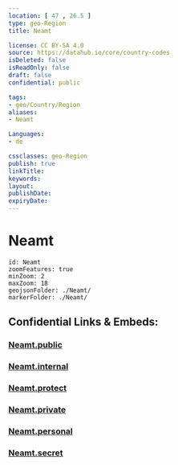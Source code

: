 ```yaml
---
location: [ 47 , 26.5 ] 
type: geo-Region
title: Neamt

license: CC BY-SA 4.0
source: https://datahub.io/core/country-codes
isDeleted: false
isReadOnly: false
draft: false
confidential: public

tags:
- geo/Country/Region
aliases:
- Neamt

Languages:
- de

cssclasses: geo-Region
publish: true
linkTitle: 
keywords: 
layout: 
publishDate: 
expiryDate: 
---
```


# Neamt

```leaflet
id: Neamt
zoomFeatures: true 
minZoom: 2 
maxZoom: 18
geojsonFolder: ./Neamt/
markerFolder: ./Neamt/
```


## Confidential Links & Embeds: 

### [Neamt.public](/_public/\Earth\Continent\Europe\Europe~East\Romania\Regions~Romania\Romania~Nord-EstNeamt.public.md) 

### [Neamt.internal](/_internal/\Earth\Continent\Europe\Europe~East\Romania\Regions~Romania\Romania~Nord-EstNeamt.internal.md) 

### [Neamt.protect](/_protect/\Earth\Continent\Europe\Europe~East\Romania\Regions~Romania\Romania~Nord-EstNeamt.protect.md) 

### [Neamt.private](/_private/\Earth\Continent\Europe\Europe~East\Romania\Regions~Romania\Romania~Nord-EstNeamt.private.md) 

### [Neamt.personal](/_personal/\Earth\Continent\Europe\Europe~East\Romania\Regions~Romania\Romania~Nord-EstNeamt.personal.md) 

### [Neamt.secret](/_secret/\Earth\Continent\Europe\Europe~East\Romania\Regions~Romania\Romania~Nord-EstNeamt.secret.md)

